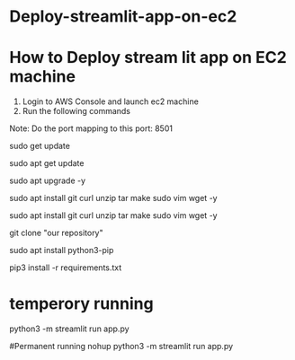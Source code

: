 # Deploy-streamlit-app-on-ec2
# How to Deploy stream lit app on EC2 machine
1. Login to AWS Console and launch ec2 machine
2. Run the following commands

Note: Do the port mapping to this port: 8501

sudo get update

sudo apt get update

sudo apt upgrade -y

sudo apt install git curl unzip tar make sudo vim wget -y

sudo apt install git curl unzip tar make sudo vim wget -y

git clone "our repository"

sudo apt install python3-pip

pip3 install -r requirements.txt

# temperory running
python3 -m streamlit run app.py

#Permanent running
nohup python3 -m streamlit run app.py
